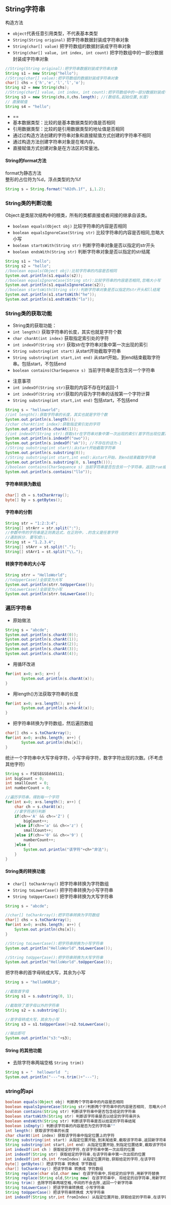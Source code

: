 ## String字符串

构造方法

- `object`代表任意引用类型，不代表基本类型
- `String(String original)` 把字符串数据封装成字符串对象
- `String(char[] value)` 把字符数组的数据封装成字符串对象
- `String(char[] value, int index, int count)` 把字符数组中的一部分数据封装成字符串对象

```java
//String(String original):把字符串数据封装成字符串对象
String s1 = new String("hello");
//String(char[] value):把字符数组的数据封装成字符串对象
char[] chs = {'h','e','l','l','o'};
String s2 = new String(chs);
//String(char[] value, int index, int count):把字符数组中的一部分数据封装成字符串对象
String s3 = new String(chs,0,chs.length); //(数组名,起始位置,长度)
// 直接赋值
String s4 = "hello";
```


- ==
 - 基本数据类型：比较的是基本数据类型的值是否相同
 - 引用数据类型：比较的是引用数据类型的地址值是否相同
- 通过过构造方法创建的字符串对象和直接赋值方式创建的字符串不相同
 - 通过构造方法创建字符串对象是在堆内存。
 - 直接赋值方式创建对象是在方法区的常量池。

#### String的format方法
format为静态方法    
整形的占位符为%d，浮点类型的为%f
```java
String s = String.format("%02d%.1f", i,1.2);
```

###  String类的判断功能

Object:是类层次结构中的根类，所有的类都直接或者间接的继承自该类。

- `boolean equals(Object obj)` 比较字符串的内容是否相同
- `boolean equalsIgnoreCase(String str)` 比较字符串的内容是否相同,忽略大小写
- `boolean startsWith(String str)` 判断字符串对象是否以指定的str开头
- `boolean endsWith(String str)` 判断字符串对象是否以指定的str结尾

```java
String s1 = "hello";
String s2 = "hello";
//boolean equals(Object obj):比较字符串的内容是否相同
System.out.println(s1.equals(s2));
//boolean equalsIgnoreCase(String str):比较字符串的内容是否相同,忽略大小写
System.out.println(s1.equalsIgnoreCase(s2));
//boolean startsWith(String str):判断字符串对象是否以指定的str开头和ll结尾
System.out.println(s1.startsWith("he"));
System.out.println(s1.endtsWith("lo"));
```

###  String类的获取功能

* String类的获取功能：
* `int length()` 获取字符串的长度，其实也就是字符个数
* `char charAt(int index)` 获取指定索引处的字符
* `int indexOf(String str)` 获取str在字符串对象中第一次出现的索引
* `String substring(int start)` 从start开始截取字符串
* `String substring(int start,int end)` 从start开始，到end结束截取字符串。包括start，不包括end
* `boolean contains(CharSequence s) `当前字符串是否包含另一个字符串 

- 注意事项
 - `int indexOf(String str)`获取的内容不存在时返回-1
 - `int indexOf(String str)`获取的内容为字符串的话按第一个字符计算
 - `String substring(int start,int end)` 包括start，不包括end

```java
String s = "helloworld";
//int length():获取字符串的长度，其实也就是字符个数
System.out.println(s.length());
//char charAt(int index):获取指定索引处的字符
System.out.println(s.charAt(1));
//int indexOf(String str):获取str在字符串对象中第一次出现的索引(首字符出现位置)
System.out.println(s.indexOf("owo"));
System.out.println(s.indexOf("ak")); //不存在的话为-1
//String substring(int start):从start开始截取字符串
System.out.println(s.substring(0));
//String substring(int start,int end):从start开始，到end结束截取字符串
System.out.println(s.substring(0, s.length()));
//boolean contains(CharSequence s) 当前字符串是否包含另一个字符串，返回true或者false
System.out.println(s.contains("llo"));
```
#### 字符串转换为数组
```java
char[] ch = s.toCharArray();
byte[] by = s.getBytes();
```

#### 字符串的分割
```java
String str = "1:2:3:4";
String[] strArr = str.split(":");
//参数中传的字符串是正则表达式，在正则中，.的含义是任意字符
//遇到拆分. 要写成\\.
String st = "1.2.3.4";
String[] stArr = st.split(".");
String[] stArr1 = st.split("\\.");
```

#### 转换字符串的大小写

```java
String strr = "HelloWorld";
//toUpperCase()全部变为大写
System.out.println(strr.toUpperCase());
//toLowerCase()全部变为小写
System.out.println(strr.toLowerCase());
```

###  遍历字符串

- 原始做法
```java
String s = "abcde";
System.out.println(s.charAt(0));
System.out.println(s.charAt(1));
System.out.println(s.charAt(2));
System.out.println(s.charAt(3));
System.out.println(s.charAt(4));
```

- 用循环改进
```java
for(int x=0; x<5; x++) {
	   System.out.println(s.charAt(x));
}
```

- 用length()方法获取字符串的长度
```java
for(int x=0; x<s.length(); x++) {
	   System.out.println(s.charAt(x));
}
```
- 把字符串转换为字符数组，然后遍历数组
```java
char[] chs = s.toCharArray();
for(int x=0; x<chs.length; x++) {
	   System.out.println(chs[x]);
}
```

统计一个字符串中大写字母字符，小写字母字符，数字字符出现的次数。(不考虑其他字符)
```java
String s = FSESEGSEddd111;
int bigCount = 0;
int smallCount = 0;
int numberCount = 0;

//遍历字符串，得到每一个字符
for(int x=0; x<s.length(); x++) {
	char ch = s.charAt(x);
	//拿字符进行判断
	if(ch>='A' && ch<='Z') {
		bigCount++;
	}else if(ch>='a' && ch<='z') {
		smallCount++;
	}else if(ch>='0' && ch<='9') {
		numberCount++;
	}else {
		System.out.println("该字符"+ch+"非法");
	}
}
```


####  String类的转换功能

* `char[] toCharArray()` 把字符串转换为字符数组
* `String toLowerCase()` 把字符串转换为小写字符串 
* `String toUpperCase()` 把字符串转换为大写字符串

```java
String s = "abcde";

//char[] toCharArray():把字符串转换为字符数组
char[] chs = s.toCharArray();
for(int x=0; x<chs.length; x++) {
    System.out.println(chs[x]);
}

//String toLowerCase():把字符串转换为小写字符串
System.out.println("HelloWorld".toLowerCase());

//String toUpperCase():把字符串转换为大写字符串
System.out.println("HelloWorld".toUpperCase());
```

把字符串的首字母转成大写，其余为小写
```java
String s = "helloWORLD";

//截取首字母
String s1 = s.substring(0, 1);

//截取除了首字母以外的字符串
String s2 = s.substring(1);

//首字母转成大写，其余为小写
String s3 = s1.toUpperCase()+s2.toLowerCase();

//输出即可
System.out.println("s3:"+s3);
```

#### String 的其他功能

* 去除字符串两端空格 `String trim()`
```java
String s = "  helloworld  ";
System.out.println("---"+s.trim()+"---");
```

### string的api
```java
boolean equals(Object obj) 判断两个字符串中的内容是否相同
boolean equalsIgnoreCase(String str)判断两个字符串中的内容是否相同, 忽略大小写
boolean contains(String str) 判断该字符串中是否包含给定的字符串
boolean startsWith(String str) 判断该字符串是否以给定的字符串开头
boolean endsWith(String str) 判断该字符串是否以给定的字符串结尾
boolean isEmpty() 判断该字符串的内容是否为空的字符串""
int length() 获取该字符串的长度
char charAt(int index) 获取该字符串中指定位置上的字符
String substring(int start) 从指定位置开始,到末尾结束,截取该字符串,返回新字符串
String substring(int start,int end) 从指定位置开始,到指定位置结束,截取该字符串,返回新字符串
int indexOf(int ch ) 获取给定的字符,在该字符串中第一次出现的位置
int indexOf(String str) 获取给定的字符串,在该字符串中第一次出现的位置
int indexOf(int ch,int fromIndex) 从指定位置开始,获取给定的字符,在该字符
byte[] getBytes() 把该字符串 转换成 字节数组
char[] toCharArray() 把该字符串 转换成 字符数组
String replace(char old,char new) 在该字符串中,将给定的旧字符,用新字符替换
String replace(String old,String new) 在该字符串中, 将给定的旧字符串,用新字符串替换
String trim() 去除字符串两端空格,中间的不会去除,返回一个新字符串
String toLowerCase() 把该字符串转换成 小写字符串
String toUpperCase() 把该字符串转换成 大写字符串
int indexOf(String str,int fromIndex) 从指定位置开始,获取给定的字符串,在该字符串中第一次出现的位置
```














